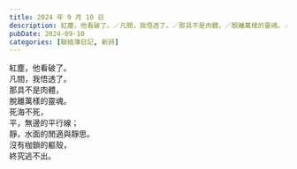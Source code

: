 ```yaml
---
title: 2024 年 9 月 10 日
description: 紅塵，他看破了。／凡間，我悟透了。／那具不是肉體，／脫離萬樣的靈魂。／死海不死，／平，無邊的平行線；／靜，水面的閒適與靜思。／沒有枷鎖的軀殼，／終究逃不出。
pubDate: 2024-09-10
categories: [聯絡簿日記, 新詩]
---
```


紅塵，他看破了。  
凡間，我悟透了。  
那具不是肉體，  
脫離萬樣的靈魂。  
死海不死，  
平，無邊的平行線；  
靜，水面的閒適與靜思。  
沒有枷鎖的軀殼，  
終究逃不出。
